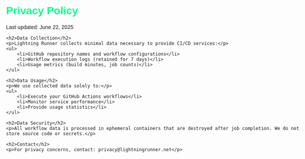 <!DOCTYPE html>
<html>
<head>
    <title>Privacy Policy - Lightning Runner</title>
    <style>
        body { font-family: Arial, sans-serif; max-width: 800px; margin: 0 auto; padding: 20px; }
        h1 { color: #00ff88; }
    </style>
</head>
<body>
    <h1>Privacy Policy</h1>
    <p>Last updated: June 22, 2025</p>
    
    <h2>Data Collection</h2>
    <p>Lightning Runner collects minimal data necessary to provide CI/CD services:</p>
    <ul>
        <li>GitHub repository names and workflow configurations</li>
        <li>Workflow execution logs (retained for 7 days)</li>
        <li>Usage metrics (build minutes, job counts)</li>
    </ul>
    
    <h2>Data Usage</h2>
    <p>We use collected data solely to:</p>
    <ul>
        <li>Execute your GitHub Actions workflows</li>
        <li>Monitor service performance</li>
        <li>Provide usage statistics</li>
    </ul>
    
    <h2>Data Security</h2>
    <p>All workflow data is processed in ephemeral containers that are destroyed after job completion. We do not store source code or secrets.</p>
    
    <h2>Contact</h2>
    <p>For privacy concerns, contact: privacy@lightningrunner.net</p>
</body>
</html>

